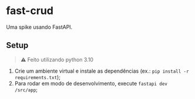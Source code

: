 # fast-crud

Uma spike usando FastAPI.

## Setup

> :warning: Feito utilizando python 3.10

1. Crie um ambiente virtual e instale as dependências (ex.: `pip install -r requirements.txt`);
2. Para rodar em modo de desenvolvimento, execute `fastapi dev /src/app`;

